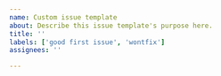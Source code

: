 ```yaml
---
name: Custom issue template
about: Describe this issue template's purpose here.
title: ''
labels: ['good first issue', 'wontfix']
assignees: ''

---
```




